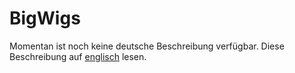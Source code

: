 # BigWigs
Momentan ist noch keine deutsche Beschreibung verfügbar. 
Diese Beschreibung auf <a href="README.md">englisch</a> lesen.